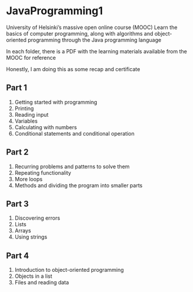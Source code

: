 # JavaProgramming1
University of Helsinki’s massive open online course (MOOC) 
Learn the basics of computer programming, along with algorithms and object-oriented programming through the Java programming language

In each folder, there is a PDF with the learning materials available from the MOOC for reference

Honestly, I am doing this as some recap and certificate

## Part 1
1. Getting started with programming
2. Printing
3. Reading input
4. Variables
5. Calculating with numbers
6. Conditional statements and conditional operation

## Part 2
1. Recurring problems and patterns to solve them
2. Repeating functionality
3. More loops
4. Methods and dividing the program into smaller parts

## Part 3
1. Discovering errors
2. Lists
3. Arrays
4. Using strings

## Part 4
1. Introduction to object-oriented programming
2. Objects in a list
3. Files and reading data
